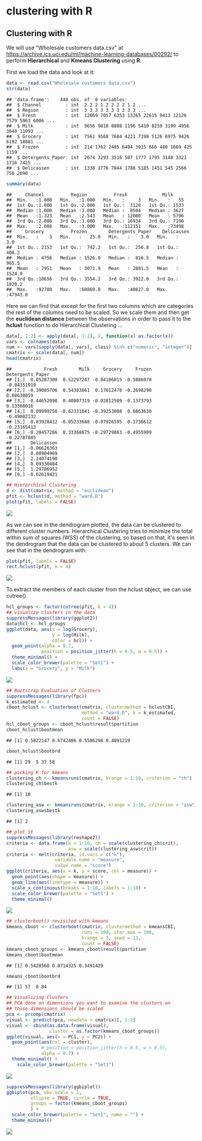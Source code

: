 clustering with R
================

Clustering with R
-----------------

We will use "Wholesale customers data.csv" at <https://archive.ics.uci.edu/ml/machine-learning-databases/00292/> to perform **Hierarchical** and **Kmeans Clustering** using **R**.

First we load the data and look at it:

``` r
data <- read.csv("Wholesale customers data.csv")
str(data)
```

    ## 'data.frame':    440 obs. of  8 variables:
    ##  $ Channel         : int  2 2 2 1 2 2 2 2 1 2 ...
    ##  $ Region          : int  3 3 3 3 3 3 3 3 3 3 ...
    ##  $ Fresh           : int  12669 7057 6353 13265 22615 9413 12126 7579 5963 6006 ...
    ##  $ Milk            : int  9656 9810 8808 1196 5410 8259 3199 4956 3648 11093 ...
    ##  $ Grocery         : int  7561 9568 7684 4221 7198 5126 6975 9426 6192 18881 ...
    ##  $ Frozen          : int  214 1762 2405 6404 3915 666 480 1669 425 1159 ...
    ##  $ Detergents_Paper: int  2674 3293 3516 507 1777 1795 3140 3321 1716 7425 ...
    ##  $ Delicassen      : int  1338 1776 7844 1788 5185 1451 545 2566 750 2098 ...

``` r
summary(data)
```

    ##     Channel          Region          Fresh             Milk      
    ##  Min.   :1.000   Min.   :1.000   Min.   :     3   Min.   :   55  
    ##  1st Qu.:1.000   1st Qu.:2.000   1st Qu.:  3128   1st Qu.: 1533  
    ##  Median :1.000   Median :3.000   Median :  8504   Median : 3627  
    ##  Mean   :1.323   Mean   :2.543   Mean   : 12000   Mean   : 5796  
    ##  3rd Qu.:2.000   3rd Qu.:3.000   3rd Qu.: 16934   3rd Qu.: 7190  
    ##  Max.   :2.000   Max.   :3.000   Max.   :112151   Max.   :73498  
    ##     Grocery          Frozen        Detergents_Paper    Delicassen     
    ##  Min.   :    3   Min.   :   25.0   Min.   :    3.0   Min.   :    3.0  
    ##  1st Qu.: 2153   1st Qu.:  742.2   1st Qu.:  256.8   1st Qu.:  408.2  
    ##  Median : 4756   Median : 1526.0   Median :  816.5   Median :  965.5  
    ##  Mean   : 7951   Mean   : 3071.9   Mean   : 2881.5   Mean   : 1524.9  
    ##  3rd Qu.:10656   3rd Qu.: 3554.2   3rd Qu.: 3922.0   3rd Qu.: 1820.2  
    ##  Max.   :92780   Max.   :60869.0   Max.   :40827.0   Max.   :47943.0

Here we can find that except for the first two columns which are categories the rest of the columns need to be scaled. So we scale them and then get the **euclidean distance** between the observations in order to pass it to the **hclust** function to do Hierarchical Clustering ...

``` r
data[, 1:2] <- apply(data[, 1:2], 2, function(x) as.factor(x))
vars <- colnames(data)
num <- vars[sapply(data[, vars], class) %in% c("numeric", "integer")]
cmatrix <- scale(data[, num])
head(cmatrix)
```

    ##            Fresh        Milk     Grocery     Frozen Detergents_Paper
    ## [1,]  0.05287300  0.52297247 -0.04106815 -0.5886970      -0.04351919
    ## [2,] -0.39085706  0.54383861  0.17012470 -0.2698290       0.08630859
    ## [3,] -0.44652098  0.40807319 -0.02812509 -0.1373793       0.13308016
    ## [4,]  0.09999758 -0.62331041 -0.39253008  0.6863630      -0.49802132
    ## [5,]  0.83928412 -0.05233688 -0.07926595  0.1736612      -0.23165413
    ## [6,] -0.20457266  0.33368675 -0.29729863 -0.4955909      -0.22787885
    ##       Delicassen
    ## [1,] -0.06626363
    ## [2,]  0.08904969
    ## [3,]  2.24074190
    ## [4,]  0.09330484
    ## [5,]  1.29786952
    ## [6,] -0.02619421

``` r
## Hierarchical Clustering
d <- dist(cmatrix, method = "euclidean")
pfit <- hclust(d, method = "ward.D")
plot(pfit, labels = FALSE)
```

![](clustering_R_files/figure-markdown_github/dist-1.png)

As we can see in the dendrogram plotted, the data can be clustered to different cluster numbers. Hierarchical Clustering tries to minimize the total within sum of squares (WSS) of the clustering, so based on that, it's seen in the dendrogram that the data can be clustered to about 5 clusters. We can see that in the dendrogram with:

``` r
plot(pfit, labels = FALSE)
rect.hclust(pfit, k = 4)
```

![](clustering_R_files/figure-markdown_github/cut-1.png)

To extract the members of each cluster from the hclust object, we can use cutree().

``` r
hcl_groups <- factor(cutree(pfit, k = 4))
## visualize clusters in the data
suppressMessages(library(ggplot2))
data$hcl <- hcl_groups
ggplot(data, aes(x = log(Grocery),
                 y = log(Milk),
                 color = hcl)) +
  geom_point(alpha = 0.7, 
             position = position_jitter(h = 0.5, w = 0.5)) + 
  theme_minimal() + 
  scale_color_brewer(palette = "Set1") +
  labs(x = "Grocery", y = "Milk") 
```

![](clustering_R_files/figure-markdown_github/hcl-1.png)

``` r
## Bootstrap Evaluation of Clusters
suppressMessages(library(fpc))
k_estimated <- 4
cboot_hclust <- clusterboot(cmatrix, clustermethod = hclustCBI,
                            method = "ward.D", k = k_estimated,
                            count = FALSE)
hcl_cboot_groups <- cboot_hclust$result$partition
cboot_hclust$bootmean
```

    ## [1] 0.5822147 0.6742406 0.5586298 0.4891219

``` r
cboot_hclust$bootbrd
```

    ## [1] 29  5 37 58

``` r
## picking K for kmeans
clustering_ch <- kmeansruns(cmatrix, krange = 1:10, criterion = "ch")
clustering_ch$bestk
```

    ## [1] 10

``` r
clustering_asw <- kmeansruns(cmatrix, krange = 1:10, criterion = "asw")
clustering_asw$bestk
```

    ## [1] 2

``` r
## plot it
suppressMessages(library(reshape2))
criteria <- data.frame(k = 1:10, ch = scale(clustering_ch$crit), 
                       asw = scale(clustering_asw$crit))
criteria <- melt(criteria, id.vars = c("k"), 
                  variable.name = "measure", 
                  value.name = "score")
ggplot(criteria, aes(x = k, y = score, col = measure)) + 
  geom_point(aes(shape = measure)) + 
  geom_line(aes(linetype = measure)) + 
  scale_x_continuous(breaks = 1:10, labels = 1:10) + 
  scale_color_brewer(palette = "Set1") + 
  theme_minimal()
```

![](clustering_R_files/figure-markdown_github/plot%20chasw-1.png)

``` r
## clusterboot() revisited with kmeans
kmeans_cboot <- clusterboot(cmatrix, clustermethod = kmeansCBI,
                            runs = 100, iter.max = 100,
                            krange = 3, seed = 13,
                            count = FALSE)
kmeans_cboot_groups <- kmeans_cboot$result$partition
kmeans_cboot$bootmean
```

    ## [1] 0.5428560 0.8714325 0.3491429

``` r
kmeans_cboot$bootbrd
```

    ## [1] 57  0 84

``` r
## Visualizing Clusters
## PCA done on dimensions you want to examine the clusters on
## those dimensions should be scaled 
pca <- prcomp(cmatrix)
visual <- predict(pca, newdata = cmatrix)[, 1:2]
visual <- cbind(as.data.frame(visual), 
                cluster = as.factor(kmeans_cboot_groups))
ggplot(visual, aes(x = PC1, y = PC2)) + 
  geom_point(aes(col = cluster), 
             # position = position_jitter(h = 0.5, w = 0.5), 
             alpha = 0.7) +
  theme_minimal() +
    scale_color_brewer(palette = "Set1")
```

![](clustering_R_files/figure-markdown_github/visual-1.png)

``` r
suppressMessages(library(ggbiplot))
ggbiplot(pca, obs.scale = 1,
         ellipse = TRUE, circle = TRUE,
         groups = factor(kmeans_cboot_groups)
         ) +
  scale_color_brewer(palette = "Set1", name = "") +
  theme_minimal()                                 
```

![](clustering_R_files/figure-markdown_github/ggbiplt-1.png)
